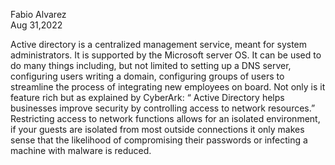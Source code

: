 Fabio Alvarez									
Aug 31,2022

Active directory is a centralized management service, meant for system administrators. It is supported by the Microsoft server OS. 
It can be used to do many things including, but not limited to setting up a DNS server, configuring users writing a domain, configuring groups of users to streamline the process of integrating new employees on board.
Not only is it feature rich but as explained by CyberArk: “ Active Directory helps businesses improve security by controlling access to network resources.” Restricting access to network functions allows for an isolated environment, if your guests are isolated from most outside connections it only makes sense that the likelihood of compromising their passwords or infecting a machine with malware is reduced.
